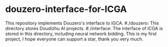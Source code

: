 # douzero-interface-for-ICGA
This repository implements Douzero's interface to IGCA.
#./douzero: This directory stores Doudizhu AI projects.
#./interface: The interface of ICGA is stored in this directory, including neural network bidding.
This is my first project, I hope everyone can support a star, thank you very much.
